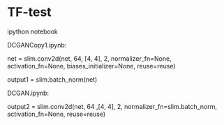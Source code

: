 # TF-test
ipython notebook

DCGANCopy1.ipynb:

net = slim.conv2d(net, 64, [4, 4], 2, normalizer_fn=None, activation_fn=None, biases_initializer=None, reuse=reuse)

output1 = slim.batch_norm(net)


DCGAN.ipynb:

output2 = slim.conv2d(net, 64 ,[4, 4], 2, normalizer_fn=slim.batch_norm, activation_fn=None, reuse=reuse)

